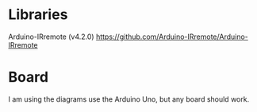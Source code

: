 # Libraries
Arduino-IRremote (v4.2.0)
https://github.com/Arduino-IRremote/Arduino-IRremote

# Board
I am using the diagrams use the Arduino Uno, but any board should work.